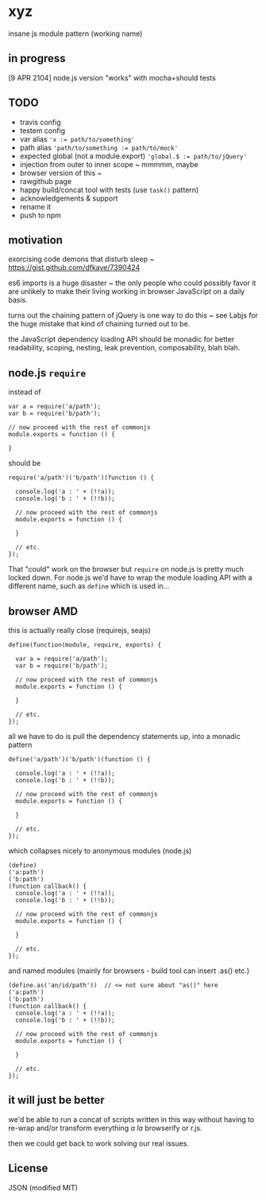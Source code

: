 xyz
===

insane js module pattern (working name)

## in progress

[9 APR 2104] node.js version "works" with mocha+should tests

## TODO

+ travis config
+ testem config
+ var alias  `'x := path/to/something'`
+ path alias `'path/to/something := path/to/mock'`
+ expected global (not a module.export) `'global.$ := path/to/jQuery'`
+ injection from outer to inner scope ~ mmmmm, maybe
+ browser version of this ~ 
+ rawgithub page
+ happy build/concat tool with tests  (use `task()` pattern)
+ acknowledgements & support
+ rename it
+ push to npm

## motivation

exorcising code demons that disturb sleep ~ https://gist.github.com/dfkaye/7390424

es6 imports is a huge disaster ~ the only people who could possibly favor it are 
unlikely to make their living working in browser JavaScript on a daily basis.

turns out the chaining pattern of jQuery is one way to do this ~ see Labjs for 
the huge mistake that kind of chaining turned out to be.

the JavaScript dependency loading API should be monadic for better readability, 
scoping, nesting, leak prevention, composability, blah blah.

## node.js `require`

instead of 

    var a = require('a/path');
    var b = require('b/path');
    
    // now proceed with the rest of commonjs
    module.exports = function () {
    
    }
    
should be

    require('a/path')('b/path')(function () {
    
      console.log('a : ' + (!!a));
      console.log('b : ' + (!!b));
      
      // now proceed with the rest of commonjs
      module.exports = function () {
      
      }
      
      // etc.
    });

That "could" work on the browser but `require` on node.js is pretty much locked 
down.  For node.js we'd have to wrap the module loading API with a different 
name, such as `define` which is used in&hellip;

## browser AMD

this is actually really close (requirejs, seajs)

    define(function(module, require, exports) {
    
      var a = require('a/path');
      var b = require('b/path');
      
      // now proceed with the rest of commonjs
      module.exports = function () {
      
      }

      // etc.
    });

all we have to do is pull the dependency statements up, into a monadic pattern

    define('a/path')('b/path')(function () {
    
      console.log('a : ' + (!!a));
      console.log('b : ' + (!!b));
      
      // now proceed with the rest of commonjs
      module.exports = function () {
      
      }
      
      // etc.
    });

which collapses nicely to anonymous modules (node.js)

    (define)
    ('a:path')
    ('b:path')
    (function callback() {
      console.log('a : ' + (!!a));
      console.log('b : ' + (!!b));
      
      // now proceed with the rest of commonjs
      module.exports = function () {
      
      }
      
      // etc.
    });

and named modules (mainly for browsers - build tool can insert .as() etc.)
    
    (define.as('an/id/path'))  // <= not sure about "as()" here
    ('a:path')
    ('b:path')
    (function callback() {
      console.log('a : ' + (!!a));
      console.log('b : ' + (!!b));
      
      // now proceed with the rest of commonjs
      module.exports = function () {
      
      }
      
      // etc.
    });   

## it will just be better

we'd be able to run a concat of scripts written in this way without having to 
re-wrap and/or transform everything <i>a la</i> browserify or r.js.  

then we could get back to work solving our real issues.

## License

JSON (modified MIT)
